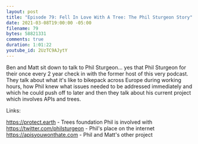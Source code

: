 ```yaml
---
layout: post
title: "Episode 79: Fell In Love With A Tree: The Phil Sturgeon Story"
date: 2021-03-08T19:00:00 -05:00
filename: 79
bytes: 58821331
comments: true
duration: 1:01:22
youtube_id: 2UzTC9AJytY
---
```


Ben and Matt sit down to talk to Phil Sturgeon... yes that Phil Sturgeon for their once every 2 year check in with the former host of this very podcast. They talk about what it's like to bikepack across Europe during working hours, how Phil knew what issues needed to be addressed 
immediately and which he could push off to later and then they talk about his current project which involves APIs and trees.

Links:

https://protect.earth - Trees foundation Phil is involved with
https://twitter.com/philsturgeon - Phil's place on the internet
https://apisyouwonthate.com - Phil and Matt's other project
